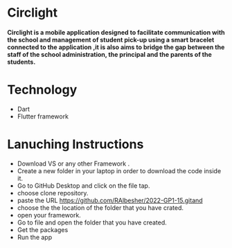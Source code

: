 # Circlight 
#### Circlight is a mobile application designed to facilitate communication with the school and management of student pick-up using a smart bracelet connected to the application ,it is also aims to bridge the gap between the staff of the school administration, the principal and the parents of the students.


# Technology 
- Dart 
- Flutter framework

# Lanuching Instructions 
- Download VS or any other Framework .
- Create a new folder in your laptop in order to download the code inside it. 
- Go to GitHub Desktop and click on the file tap.
- choose clone repository.
- paste the URL https://github.com/RAlbesher/2022-GP1-15.gitand  
- choose the the location of the folder that you have crated.
- open your framework. 
- Go to file and open the folder that you have created.
- Get the packages 
- Run the app


